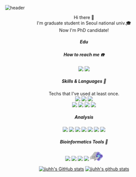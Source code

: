 ![header](https://capsule-render.vercel.app/api?type=waving&text=Juhyun%20Kim's%20GIT&FontColor=F9F&fontSize=40)
<div align="center">



  Hi there 👋    
  I'm graduate student in Seoul national univ.:mortar_board:   
  Now I'm PhD candidate!


  ##### Edu 


  ##### How to reach me :telephone:
  <img src="https://img.shields.io/badge/juhyunk@snu.ac.kr-DB4437?style=flat-square&logo=gmail&logoColor=white"/>
  <img src="https://img.shields.io/badge/juhyunk_-00ACEE?style=flat-square&logo=twitter&logoColor=white"/>

  ##### Skills & Languages :wrench:
  Techs that I've used at least once.  
  <img src="https://img.shields.io/badge/python-FFD43B?style=flat-square&logo=python&logoColor=white"/>
  <img src="https://img.shields.io/badge/R-4285F4?style=flat-square&logo=R&logoColor=white"/>
  <img src="https://img.shields.io/badge/bash-4EAA25?style=flat-square&logo=GNOMETerminal&logoColor=white"/>   
  <img src="https://img.shields.io/badge/Linux-dd4814?style=flat-square&logo=LINUX&logoColor=white"/>
  <img src="https://img.shields.io/badge/CenOS-262577?style=flat-square&logo=CentOS&logoColor=white"/>
  <img src="https://img.shields.io/badge/Windows-00A4EF?style=flat-square&logo=WINDOWS&logoColor=white"/>
  <img src="https://img.shields.io/badge/macOS-000000?style=flat-square&logo=MACOS&logoColor=white"/>
  
  ##### Analysis
  <img src="https://img.shields.io/badge/GWAS-FFF4DF?style=flat-square"/>
  <img src="https://img.shields.io/badge/GWIS-FFF4DF?style=flat-square"/>
  <img src="https://img.shields.io/badge/QuantSeq-FFF4DF?style=flat-square"/>
  <img src="https://img.shields.io/badge/single%20cell%20eQTL-FFF4DF?style=flat-square"/>
  <img src="https://img.shields.io/badge/scRNA%20seq-FFF4DF?style=flat-square"/>
  <img src="https://img.shields.io/badge/snATAC%20seq-FFF4DF?style=flat-square"/>
  <img src="https://img.shields.io/badge/Visium-FFF4DF?style=flat-square"/>

  ##### Bioinformatics Tools :wrench:
  <img src="https://user-images.githubusercontent.com/68099699/184331171-95378c84-f5bf-4033-b581-351628ec3c30.png" height="30">
  <img src="https://repository-images.githubusercontent.com/33702544/b4400c80-718b-11e9-9f3a-306c07a5f3de" height="30">
  <img src="https://docs.scvi-tools.org/en/stable/_static/logo.png"  height="30">
  <img src="https://github.com/wheaton5/souporcell/raw/master/souporcell_star.png"  height="30">
  <img src="https://github.com/broadinstitute/CellBender/blob/master/docs/source/_static/design/logo_250_185.png" height="30">
       
          
           
  [![jjuhh's GitHub stats](https://github-readme-stats.vercel.app/api?username=jjuhh)](https://github.com/jjuhh/github-readme-stats)
  [![jjuhh's github stats](https://github-readme-stats.vercel.app/api/top-langs/?username=jjuhh&show_icons=true&hide_border=true&title_color=004386&icon_color=004386&layout=compact)](https://github.com/jjuhh)
  
</div>
